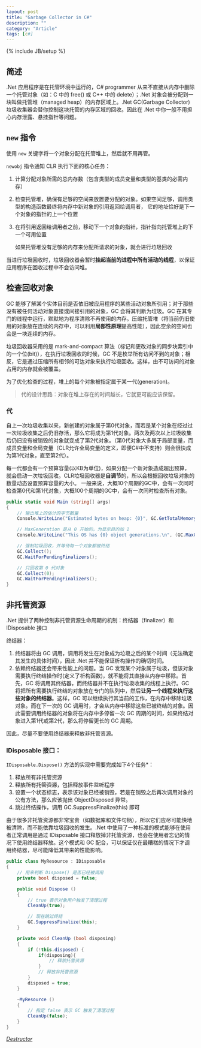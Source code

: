 ```yaml
---
layout: post
title: "Garbage Collector in C#"
description: ""
category: "Article"
tags: [c#]
---
```

{% include JB/setup %}

## 简述

.Net 应用程序是在托管环境中运行的，C# programmer 从来不直接从内存中删除一个托管对象（如：C 中的 free() 或 C++ 中的 delete）；.Net 对象会被分配到一块叫做托管堆（managed heap）的内存区域上。.Net GC(Garbage Collector) 垃圾收集器会替你控制这块托管的内存区域的回收。因此在 .Net 中你一般不用担心内存泄露、悬挂指针等问题。

## `new` 指令

使用 `new` 关键字将一个对象分配在托管堆上，然后就不用再管。

`newobj` 指令通知 CLR 执行下面的核心任务：

1. 计算分配对象所需的总内存数（包含类型的成员变量和类型的基类的必需内存）
2. 检查托管堆，确保有足够的空间来放置要分配的对象。如果空间足够，调用类型的构造函数最终将内存中新对象的引用返回给调用者，
它的地址恰好是下一个对象的指针的上一个位置
3. 在将引用返回给调用者之前，移动下一个对象的指针，指针指向托管堆上的下一个可用位置

    如果托管堆没有足够的内存来分配所请求的对象，就会进行垃圾回收

当进行垃圾回收时，垃圾回收器会暂时**挂起当前的进程中所有活动的线程**，以保证应用程序在回收过程中不会访问堆。

## 检查回收对象

GC 能够了解某个实体目前是否依旧被应用程序的某些活动对象所引用；对于那些没有被任何活动对象直接或间接引用的对象，GC 会将其判断为垃圾。GC 在其专门的线程中运行，默默地为程序清除不再使用的内存。压缩托管堆（将当前仍旧使用的对象放在连续的内存中，可以利用**局部性原理**提高性能），因此空余的空间也会是一块连续的内存。

垃圾回收器采用的是 mark-and-compact 算法（标记和更改对象的同步块索引中的一个位(bit)），在执行垃圾回收的时候，GC 不是枚举所有访问不到的对象；相反，它是通过压缩所有相邻的可达对象来执行垃圾回收。这样，由不可访问的对象占用的内存就会被覆盖。

为了优化检查的过程，堆上的每个对象被指定属于某一代(generation)。

> 代的设计思路：对象在堆上存在的时间越长，它就更可能应该保留。

### 代
自上一次垃圾收集以来，新创建的对象属于第0代对象，而若是某个对象在经过过一次垃圾收集之后仍旧存活，那么它将成为第1代对象。两次及两次以上垃圾收集后仍旧没有被销毁的对象就变成了第2代对象。（第0代对象大多属于局部变量，而成员变量和全局变量（CLR允许全局变量的定义，即便C#中不支持）则会很快成为第1代对象，直至第2代）。

每一代都会有一个预算容量(以KB为单位)，如果分配一个新对象造成超出预算，就会启动一次垃圾回收。CLR垃圾回收器是**自调节**的，所以会根据回收垃圾对象的数量动态设置预算容量的大小。
一般来说，大概10个周期的GC中，会有一次同时检查第0代和第1代对象，大概100个周期的GC中，会有一次同时检查所有对象。

``` c#
public static void Main (string[] args)
{
	// 输出堆上的估计的字节数量
	Console.WriteLine("Estimated bytes on heap: {0}", GC.GetTotalMemory(false));

	// MaxGeneration 是从 0 开始的，为显示目的加 1
	Console.WriteLine("This OS has {0} object generations.\n", (GC.MaxGeneration + 1));

	// 强制垃圾回收，并等待每一个对象都被终结
	GC.Collect();
	GC.WaitForPendingFinalizers();

	// 只回收第 0 代对象
	GC.Collect(0);
	GC.WaitForPendingFinalizers();
}
```

## 非托管资源

.Net 提供了两种控制非托管资源生命周期的机制：终结器（finalizer）和 IDisposable 接口

终结器：

1. 终结器将由 GC 调用，调用将发生在对象成为垃圾之后的某个时间（无法确定其发生的具体时间），因此 .Net 并不能保证析构操作的确切时间。
2. 依赖终结器还会带来性能上的问题。当 GC 发现某个对象属于垃圾，但该对象需要执行终结操作时(定义了析构函数)，就不能将其直接从内存中移除。首先，GC 将调用其终结器，而终结器并不在执行垃圾收集的线程上执行。GC 将把所有需要执行终结的对象放在专门的队列中，然后**让另一个线程来执行这些对象的终结器**。这样，GC 可以继续执行其当前的工作，在内存中移除垃圾对象。而在下一次的 GC 调用时，才会从内存中移除这些已被终结的对象。因此需要调用终结器的对象将在内存中多停留一次 GC 周期的时间，如果终结对象进入第1代或第2代，那么将停留更长的 GC 周期。

因此，尽量不要使用终结器来释放非托管资源。

### IDisposable 接口：

`IDisposable.Dispose()` 方法的实现中需要完成如下4个任务*：

1. 释放所有非托管资源
2. ~~释放所有托管资源~~，包括释放事件监听程序
3. 设置一个状态标志，表示该对象已经被销毁，若是在销毁之后再次调用对象的公有方法，那么应该抛出 ObjectDisposed 异常。
4. 跳过终结操作，调用 GC.SuppressFinalize(this) 即可

由于很多非托管资源都非常宝贵（如数据库和文件句柄），所以它们应尽可能快地被清除，而不能依靠垃圾回收的发生。.Net 中使用了一种标准的模式能够在使用者正常调用是通过 IDisposable 接口释放掉非托管资源，也会在使用者忘记的情况下使用终结器释放。这个模式和 GC 配合，可以保证仅在最糟糕的情况下才调用终结器，尽可能降低其带来的性能影响。

``` c#
public class MyResource : IDisposable
{
	// 用来判断 Dispose() 是否已经被调用
	private bool disposed = false;

	public void Dispose ()
	{
		// true 表示对象用户触发了清理过程
		CleanUp(true);

		// 现在跳过终结
		GC.SuppressFinalize(this);
	}

	private void CleanUp (bool disposing)
	{
		if (!this.disposed) {
			if(disposing){
				// 释放托管资源
			}
			// 释放非托管资源
		}
		disposed = true;
	}

	~MyResource ()
	{
		// 指定 false 表示 GC 触发了清理过程
		CleanUp(false);
	}
}
```

[*Destructor*](https://msdn.microsoft.com/en-us/library/66x5fx1b.aspx)
